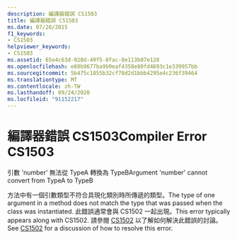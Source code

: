 ```yaml
---
description: 編譯器錯誤 CS1503
title: 編譯器錯誤 CS1503
ms.date: 07/20/2015
f1_keywords:
- CS1503
helpviewer_keywords:
- CS1503
ms.assetid: 65e4c63d-928d-49f5-8fac-8e113b07e128
ms.openlocfilehash: e88b9677ba9b9eaf4358e80fd4693c1e339957bb
ms.sourcegitcommit: 5b475c1855b32cf78d2d1bbb4295e4c236f39464
ms.translationtype: MT
ms.contentlocale: zh-TW
ms.lasthandoff: 09/24/2020
ms.locfileid: "91152217"
---
```

# <a name="compiler-error-cs1503"></a><span data-ttu-id="c4f86-103">編譯器錯誤 CS1503</span><span class="sxs-lookup"><span data-stu-id="c4f86-103">Compiler Error CS1503</span></span>

<span data-ttu-id="c4f86-104">引數 'number' 無法從 TypeA 轉換為 TypeB</span><span class="sxs-lookup"><span data-stu-id="c4f86-104">Argument 'number' cannot convert from TypeA to TypeB</span></span>  
  
 <span data-ttu-id="c4f86-105">方法中有一個引數類型不符合具現化類別時所傳遞的類型。</span><span class="sxs-lookup"><span data-stu-id="c4f86-105">The type of one argument in a method does not match the type that was passed when the class was instantiated.</span></span> <span data-ttu-id="c4f86-106">此錯誤通常會與 CS1502 一起出現。</span><span class="sxs-lookup"><span data-stu-id="c4f86-106">This error typically appears along with CS1502.</span></span> <span data-ttu-id="c4f86-107">請參閱 [CS1502](../language-reference/compiler-messages/cs1502.md) 以了解如何解決此錯誤的討論。</span><span class="sxs-lookup"><span data-stu-id="c4f86-107">See [CS1502](../language-reference/compiler-messages/cs1502.md) for a discussion of how to resolve this error.</span></span>
